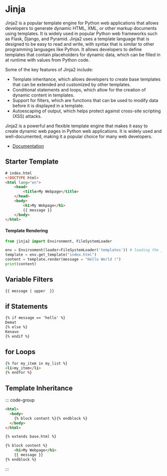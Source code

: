 # Jinja

Jinja2 is a popular template engine for Python web applications that allows developers to generate dynamic HTML, XML, or other markup documents using templates. It is widely used in popular Python web frameworks such as Flask, Django, and Pyramid. Jinja2 uses a template language that is designed to be easy to read and write, with syntax that is similar to other programming languages like Python. It allows developers to define templates that contain placeholders for dynamic data, which can be filled in at runtime with values from Python code.

Some of the key features of Jinja2 include:

* Template inheritance, which allows developers to create base templates that can be extended and customized by other templates.
* Conditional statements and loops, which allow for the creation of dynamic content in templates.
* Support for filters, which are functions that can be used to modify data before it is displayed in a template.
* Autoescaping of output, which helps protect against cross-site scripting (XSS) attacks.

Jinja2 is a powerful and flexible template engine that makes it easy to create dynamic web pages in Python web applications. It is widely used and well-documented, making it a popular choice for many web developers.


* [Documentation](https://jinja.palletsprojects.com/)


## Starter Template


```html
# index.html
<!DOCTYPE html>
<html lang="en">
    <head>
        <title>My Webpage</title>
    </head>
    <body>
        <h1>My Webpage</h1>
        {{ message }}
    </body>
</html>
```

#### Template Rendering

```python
from jinja2 import Environment, FileSystemLoader

env = Environment(loader=FileSystemLoader('templates')) # loading the jinja2 environment
template = env.get_template("index.html")
content = template.render(message = "Hello World !")
print(content)
```


##  Variable Filters

```html
{{ message | upper  }}
```
  
## if Statements

```html
{% if message == 'hello' %}
Demat
{% else %}
Kenavo
{% endif %}
```

## for Loops

```html
{% for my_item in my_list %}
<li>my_item</li>
{% endfor %}
```

## Template Inheritance


::: code-group
```html [base.html]
<html>
  <body>
    {% block content %}{% endblock %}
  </body>
</html>
```

```html [index.html]
{% extends base.html %}

{% block content %}
    <h1>My Webpage</h1>
    {{ message }}
{% endblock %}
```

:::
